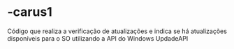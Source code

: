 # -carus1
Código que realiza a verificação de atualizações e indica se há atualizações disponíveis para o SO utilizando a API do Windows UpdadeAPI 
